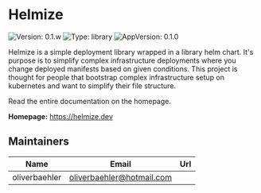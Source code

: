 # Helmize

![Version: 0.1.w](https://img.shields.io/badge/Version-0.1.w-informational?style=flat-square) ![Type: library](https://img.shields.io/badge/Type-library-informational?style=flat-square) ![AppVersion: 0.1.0](https://img.shields.io/badge/AppVersion-0.1.0-informational?style=flat-square)

Helmize is a simple deployment library wrapped in a library helm chart. It's purpose is to simplify complex infrastructure deployments where you change deployed manifests based on given conditions. This project is thought for people that bootstrap complex infrastructure setup on kubernetes and want to simplify their file structure.

Read the entire documentation on the homepage.

**Homepage:** <https://helmize.dev>

## Maintainers

| Name | Email | Url |
| ---- | ------ | --- |
| oliverbaehler | <oliverbaehler@hotmail.com> |  |